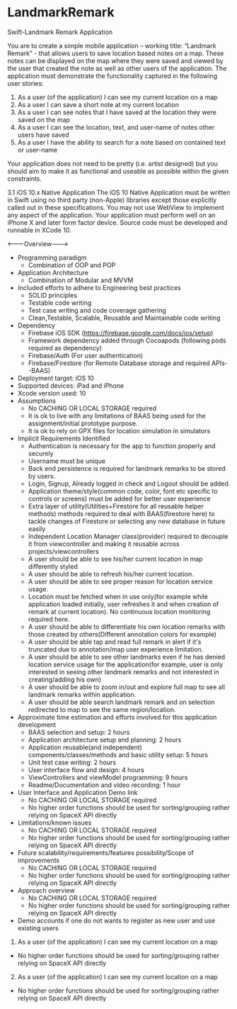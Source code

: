 # LandmarkRemark
Swift-Landmark Remark Application

You are to create a simple mobile application – working title: “Landmark Remark” -
that allows users to save location based notes on a map. These notes can be
displayed on the map where they were saved and viewed by the user that
created the note as well as other users of the application. The application must
demonstrate the functionality captured in the following user stories:
1. As a user (of the application) I can see my current location on a map
2. As a user I can save a short note at my current location
3. As a user I can see notes that I have saved at the location they were saved
on the map
4. As a user I can see the location, text, and user-name of notes other users
have saved
5. As a user I have the ability to search for a note based on contained text or
user-name

  Your application does not need to be pretty (i.e. artist designed) but you should
aim to make it as functional and useable as possible within the given constraints.

3.1 iOS 10.x Native Application
The iOS 10 Native Application must be written in Swift using no third party
(non-Apple) libraries except those explicitly called out in these specifications. You
may not use WebView to implement any aspect of the application. Your
application must perform well on an iPhone X and later form factor device.
Source code must be developed and runnable in XCode 10.


<---Overview--->
* Programming paradigm
  * Combination of OOP and POP
* Application Architecture
  * Combination of Modular and MVVM
* Included efforts to adhere to Engineering best practices
  * SOLID principles
  * Testable code writing
  * Test case writing and code coverage gathering
  * Clean,Testable, Scalable, Reusable and Maintainable code writing
* Dependency
  * Firebase iOS SDK (https://firebase.google.com/docs/ios/setup) 
  * Framework dependency added through Cocoapods (following pods required as dependency)
  * Firebase/Auth (For user authentication)
  * Firebase/Firestore (for Remote Database storage and required APIs--BAAS)
* Deployment target: iOS 10
* Supported devices: iPad and iPhone
* Xcode  version used: 10
* Assumptions
  * No CACHING OR LOCAL STORAGE required
  * It is ok to live with any limitations of BAAS being used for the assignment/initial prototype purpose.
  * It is ok to rely on GPX files for location simulation in simulators
* Implicit Requirements Identified
  * Authentication is necessary for the app to function properly and securely
  * Username must be unique
  * Back end persistence is required for landmark remarks to be stored by users.
  * Login, Signup, Already logged in check and Logout should be added.
  * Application theme/style(common code, color, font etc specific to controls or screens) must be added for better user experience
  * Extra layer of utility(Utilities+Firestore for all reusable helper methods) methods required to deal with BAAS(firestore here) to tackle changes of Firestore or selecting any new database in future easily
  * Independent Location Manager class(provider) required to decouple it from viewcontroller and making it reusable across projects/viewcontrollers
  * A user should be able to see his/her current location in map differently styled
  * A user should be able to refresh his/her current location.
  * A user should be able to see proper reason for location service usage.
  * Location must be fetched when in use only(for example while application loaded initially, user refreshes it and when creation of remark at current location). No continuous location monitoring required here.
  * A user should be able to differentiate his own location remarks with those created by others(Different annotation colors for example)
  * A user should be able tap and read full remark in alert if it's truncated due to annotation/map user experience limitation.
  * A user should be able to see other landmarks even if he has denied location service usage for the application(for example, user is only interested in seeing other landmark remarks and not interested in creating/adding his own)  
  * A user should be able to zoom in/out and explore full map to see all landmark remarks within application.
  * A user should be able search landmark remark and on selection redirected to map to see the same region/location.
* Approximate time estimation and efforts involved for this application development
  * BAAS selection and setup: 2 hours
  * Application architecture setup and planning: 2 hours
  * Application reusable(and independent) components/classes/methods and basic utility setup: 5 hours
  * Unit test case writing: 2 hours
  * User interface flow and design: 4 hours
  * ViewControllers and viewModel programming: 9 hours
  * Readme/Documentation and video recording: 1 hour
* User Interface and Application Demo link
  * No CACHING OR LOCAL STORAGE required
  * No higher order functions should be used for sorting/grouping rather relying on SpaceX API directly
* Limitations/known issues
  * No CACHING OR LOCAL STORAGE required
  * No higher order functions should be used for sorting/grouping rather relying on SpaceX API directly
* Future scalability/requirements/features possibility/Scope of improvements
  * No CACHING OR LOCAL STORAGE required
  * No higher order functions should be used for sorting/grouping rather relying on SpaceX API directly
* Approach overview
  * No CACHING OR LOCAL STORAGE required
  * No higher order functions should be used for sorting/grouping rather relying on SpaceX API directly
* Demo accounts if one do not wants to register as new user and use existing users
1. As a user (of the application) I can see my current location on a map
  * No higher order functions should be used for sorting/grouping rather relying on SpaceX API directly
2. As a user (of the application) I can see my current location on a map
  * No higher order functions should be used for sorting/grouping rather relying on SpaceX API directly





